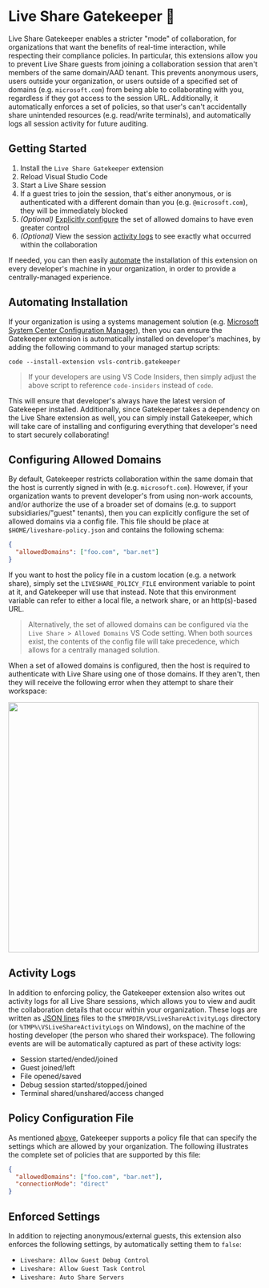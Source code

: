 # Live Share Gatekeeper 💂

Live Share Gatekeeper enables a stricter "mode" of collaboration, for organizations that want the benefits of real-time interaction, while respecting their compliance policies. In particular, this extensions allow you to prevent Live Share guests from joining a collaboration session that aren't members of the same domain/AAD tenant. This prevents anonymous users, users outside your organization, or users outside of a specified set of domains (e.g. `microsoft.com`) from being able to collaborating with you, regardless if they got access to the session URL. Additionally, it automatically enforces a set of policies, so that user's can't accidentally share unintended resources (e.g. read/write terminals), and automatically logs all session activity for future auditing.

## Getting Started

1. Install the `Live Share Gatekeeper` extension
1. Reload Visual Studio Code
1. Start a Live Share session
1. If a guest tries to join the session, that's either anonymous, or is authenticated with a different domain than you (e.g. `@microsoft.com`), they will be immediately blocked
1. _(Optional)_ [Explicitly configure](#configuring-allowed-domains) the set of allowed domains to have even greater control
1. _(Optional)_ View the session [activity logs](#activity-logs) to see exactly what occurred within the collaboration

If needed, you can then easily [automate](#automating-installation) the installation of this extension on every developer's machine in your organization, in order to provide a centrally-managed experience.

## Automating Installation

If your organization is using a systems management solution (e.g. [Microsoft System Center Configuration Manager](https://en.wikipedia.org/wiki/Microsoft_System_Center_Configuration_Manager)), then you can ensure the Gatekeeper extension is automatically installed on developer's machines, by adding the following command to your managed startup scripts:

```shell
code --install-extension vsls-contrib.gatekeeper
```

> If your developers are using VS Code Insiders, then simply adjust the above script to reference `code-insiders` instead of `code`.

This will ensure that developer's always have the latest version of Gatekeeper installed. Additionally, since Gatekeeper takes a dependency on the Live Share extension as well, you can simply install Gatekeeper, which will take care of installing and configuring everything that developer's need to start securely collaborating!

## Configuring Allowed Domains

By default, Gatekeeper restricts collaboration within the same domain that the host is currently signed in with (e.g. `microsoft.com`). However, if your organization wants to prevent developer's from using non-work accounts, and/or authorize the use of a broader set of domains (e.g. to support subsidiaries/"guest" tenants), then you can explicitly configure the set of allowed domains via a config file. This file should be place at `$HOME/liveshare-policy.json` and contains the following schema:

```json
{
  "allowedDomains": ["foo.com", "bar.net"]
}
```

If you want to host the policy file in a custom location (e.g. a network share), simply set the `LIVESHARE_POLICY_FILE` environment variable to point at it, and Gatekeeper will use that instead. Note that this environment variable can refer to either a local file, a network share, or an http(s)-based URL.

> Alternatively, the set of allowed domains can be configured via the `Live Share > Allowed Domains` VS Code setting. When both sources exist, the contents of the config file will take precedence, which allows for a centrally managed solution.

When a set of allowed domains is configured, then the host is required to authenticate with Live Share using one of those domains. If they aren't, then they will receive the following error when they attempt to share their workspace:

<img width="500px" src="https://user-images.githubusercontent.com/116461/86175551-66493f00-bad8-11ea-9f22-9fe90c478da9.png" />

## Activity Logs

In addition to enforcing policy, the Gatekeeper extension also writes out activity logs for all Live Share sessions, which allows you to view and audit the collaboration details that occur within your organization. These logs are written as [JSON lines](http://jsonlines.org/) files to the `$TMPDIR/VSLiveShareActivityLogs` directory (or `%TMP%\VSLiveShareActivityLogs` on Windows), on the machine of the hosting developer (the person who shared their workspace). The following events are will be automatically captured as part of these activity logs:

- Session started/ended/joined
- Guest joined/left
- File opened/saved
- Debug session started/stopped/joined
- Terminal shared/unshared/access changed

## Policy Configuration File

As mentioned [above](#configuring-allowed-domains), Gatekeeper supports a policy file that can specify the settings which are allowed by your organization. The following illustrates the complete set of policies that are supported by this file:

```json
{
  "allowedDomains": ["foo.com", "bar.net"],
  "connectionMode": "direct"
}
```

## Enforced Settings

In addition to rejecting anonymous/external guests, this extension also enforces the following settings, by automatically setting them to `false`:

- `Liveshare: Allow Guest Debug Control`
- `Liveshare: Allow Guest Task Control`
- `Liveshare: Auto Share Servers`
